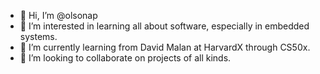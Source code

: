 - 👋 Hi, I’m @olsonap
- 👀 I’m interested in learning all about software, especially in embedded systems.
- 🌱 I’m currently learning from David Malan at HarvardX through CS50x.
- 💞️ I’m looking to collaborate on projects of all kinds.

<!---
olsonap/olsonap is a ✨ special ✨ repository because its `README.md` (this file) appears on your GitHub profile.
You can click the Preview link to take a look at your changes.
--->
